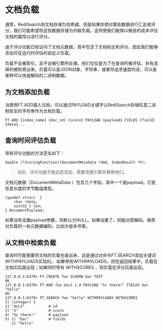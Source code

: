 # 文档负载

通常，RediSearch将文档存储为哈希键。但是如果你想对某些数据进行汇总或评分，我们可能希望将这些数据存储为内联负载。这将使我们能够以极低的成本评估文档的属性以进行评分。

由于评分功能已经访问了文档元数据，其中包含了文档标志和评分，因此我们能够添加可在运行时评估的自定义负载。

负载不会被索引，且不会被引擎所处理。他们仅仅是为了在查询时被评估，并有选择的被检索出来。负载可以是JSON对象，字符串，或者你追求速度的话，可以是某种可以快速解码的二进制数据。

## 为文档添加负载

当使用FT.ADD插入文档，可以通过PAYLOAD关键字让RediSearch存储任意二进制安全的字符串作为文档负载。

```
FT.ADD {index_name} {doc_id} {score} PAYLOAD {payload} FIELDS {field} {data}...
```

## 查询时间评估负载

带有评分功能的方法签名如下：
```
double (*ScoringFunction)(DocumentMetadata *dmd, IndexResult *h);
```
> 当前，评分功能不能动态添加，需要克隆引擎并替换他们。

文档元数据（DocumentMetaData ）包含几个字段，其中一个是payload。它是任意长度的字节数组类型。
```
typedef struct  {
    char *data,
    uint32_t len;
} DocumentPayload;
```
如果没有设置payload参数，则默认为NULL。如果设置了，则能对其解码。推荐对负载的一些元数据编码，比如大版本号等。

## 从文档中检索负载

查询时可能需要将文档的负载也查出来，这是通过对命令FT.SEARCH添加关键词WITHPAYLOADS实现的。
如果带有WITHPAYLOADS，则在返回结果中，负载在文档ID后面出现；如果同时带有 WITHSCORES ，则负载在评分后面出现。
```
127.0.0.1:6379> FT.CREATE foo SCHEMA bar TEXT
OK
127.0.0.1:6379> FT.ADD foo doc2 1.0 PAYLOAD "hi there!" FIELDS bar "hello"
OK
127.0.0.1:6379> FT.SEARCH foo "hello" WITHPAYLOADS WITHSCORES
1) (integer) 1
2) "doc2"           # id
3) "1"              # score
4) "hi there!"      # payload
5) 1) "bar"         # fields
   2) "hello"
```
